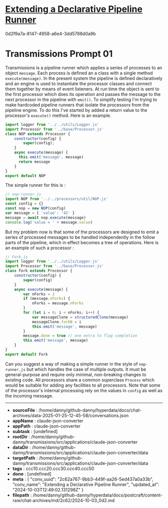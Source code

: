 # [Extending a Declarative Pipeline Runner](https://claude.ai/chat/2c62a767-9bb3-449f-aa26-5ed437a0a33b)

0d2f9a7a-8147-4958-a6e4-3dd5788d0a9b

# Transmissions Prompt 01
Transmissions is a pipeline runner which applies a series of processes to an object `message`. Each process is defined an a class with a single method `execute(message)`. In the present system the pipeline is defined declaratively and an engine is used to instantiate the processor classes and connect them together by means of event listeners. At run time the object is sent to the first processor which does its operation and passes the message to the next processor in the pipeline with `emit()`.
To simplify testing I'm trying to make hardcoded pipeline runners that isolate the processors from the pipeline engine. To do this I've started by added a return value to the processor's `execute()` method. Here is an example.
```javascript
import logger from '../../utils/Logger.js'
import Processor from '../base/Processor.js'
class NOP extends Processor {
    constructor(config) {
        super(config);
    }
    async execute(message) {
      this.emit('message', message)
      return message
    }
}
export default NOP
```
The simple runner for this is :
```javascript
// nop-runner.js
import NOP from '../../processors/util/NOP.js'
const config = {}
const nop = new NOP(config)
var message = { 'value': '42' }
message = await nop.execute(message)
console.log('value = ' + message.value)
```
But my problem now is that some of the processors are designed to emit a series of processed messages to be handled independently in the follow parts of the pipeline, which in effect becomes a tree of operations.
Here is an example of such a processor :
```javascript
// Fork.js
import logger from '../../utils/Logger.js'
import Processor from '../base/Processor.js'
class Fork extends Processor {
    constructor(config) {
        super(config)
    }
    async execute(message) {
        var nForks = 2
        if (message.nForks) {
            nForks = message.nForks
        }
        for (let i = 0; i < nForks; i++) {
            var messageClone = structuredClone(message)
            messageClone.forkN = i
            this.emit('message', message)
        }
        message.done = true // one extra to flag completion
        this.emit('message', message)
    }
}
export default Fork
```
Can you suggest a way of making a simple runner in the style of `nop-runner.js` but which handles the case of multiple outputs. It must be general-purpose and require only minimal, non-breaking changes to existing code. All processors share a common superclass `Process` which would be suitable for adding any facilities to all processors. Note that some of the processor's internal processing rely on the values in `config` as well as the incoming message.

---

* **sourceFile** : /home/danny/github-danny/hyperdata/docs/chat-archives/data-2025-01-25-12-45-58/conversations.json
* **appName** : claude-json-converter
* **appPath** : claude-json-converter
* **subtask** : [undefined]
* **rootDir** : /home/danny/github-danny/transmissions/src/applications/claude-json-converter
* **dataDir** : /home/danny/github-danny/transmissions/src/applications/claude-json-converter/data
* **targetPath** : /home/danny/github-danny/transmissions/src/applications/claude-json-converter/data
* **tags** : ccc10.ccc20.ccc30.ccc40.ccc50
* **done** : [undefined]
* **meta** : {
  "conv_uuid": "2c62a767-9bb3-449f-aa26-5ed437a0a33b",
  "conv_name": "Extending a Declarative Pipeline Runner",
  "updated_at": "2024-10-03T12:49:02.131298Z"
}
* **filepath** : /home/danny/github-danny/hyperdata/docs/postcraft/content-raw/chat-archives/md/2c62/2024-10-03_0d2.md